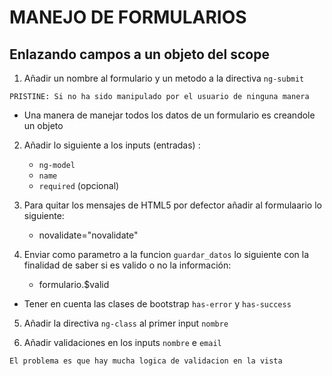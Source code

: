# MANEJO DE FORMULARIOS

## Enlazando campos a un objeto del scope

1. Añadir un nombre al formulario y un metodo  a la directiva `ng-submit`

~~~
PRISTINE: Si no ha sido manipulado por el usuario de ninguna manera
~~~

- Una manera de manejar todos los datos de un formulario es creandole un objeto

2. Añadir lo siguiente a los inputs (entradas) :
    - `ng-model`
    - `name`
    - `required` (opcional)

3. Para quitar los mensajes de HTML5 por defector añadir al formulaario lo siguiente:
    - novalidate="novalidate"

4. Enviar como parametro a la funcion `guardar_datos` lo siguiente con la finalidad de saber si es valido o no la información:
    - formulario.$valid

- Tener en cuenta las clases de bootstrap `has-error` y `has-success`

5. Añadir la directiva `ng-class` al primer input `nombre`

6. Añadir validaciones en los inputs `nombre` e `email`

~~~
El problema es que hay mucha logica de validacion en la vista
~~~
